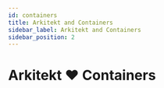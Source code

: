 ```yaml
---
id: containers
title: Arkitekt and Containers
sidebar_label: Arkitekt and Containers
sidebar_position: 2
---
```


# Arkitekt ❤️ Containers
